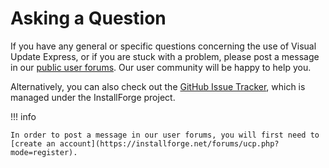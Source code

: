 # Asking a Question

If you have any general or specific questions concerning the use of Visual Update Express, or if you are stuck with a
problem, please post a message in our [public user forums](https://installforge.net/forums/viewforum.php?f=9). Our user
community will be happy to help you.

Alternatively, you can also check out the [GitHub Issue Tracker](https://github.com/soner-boztas/installforge), which is
managed under the InstallForge project.

!!! info

    In order to post a message in our user forums, you will first need to
    [create an account](https://installforge.net/forums/ucp.php?mode=register).

